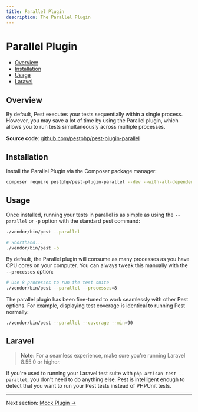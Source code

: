 ```yaml
---
title: Parallel Plugin
description: The Parallel Plugin
---
```


# Parallel Plugin

- [Overview](#overview)
- [Installation](#installation)
- [Usage](#usage)
- [Laravel](#laravel)

<a name="overview"></a>
## Overview

By default, Pest executes your tests sequentially within a single process. 
However, you may save a lot of time by using the Parallel plugin, which allows you to run tests simultaneously across multiple processes.

**Source code**: [github.com/pestphp/pest-plugin-parallel](https://github.com/pestphp/pest-plugin-parallel)

<a name="installation"></a>
## Installation

Install the Parallel Plugin via the Composer package manager:

```bash
composer require pestphp/pest-plugin-parallel --dev --with-all-dependencies
```

<a name="usage"></a>
## Usage

Once installed, running your tests in parallel is as simple as using the `--parallel` or `-p` option with the standard pest command:

```bash
./vendor/bin/pest --parallel

# Shorthand...
./vendor/bin/pest -p
```

By default, the Parallel plugin will consume as many processes as you have CPU cores on your computer. You can 
always tweak this manually with the `--processes` option:

```bash
# Use 8 processes to run the test suite
./vendor/bin/pest --parallel --processes=8
```

The parallel plugin has been fine-tuned to work seamlessly with other Pest options. For example, displaying test coverage
is identical to running Pest normally:

```bash
./vendor/bin/pest --parallel --coverage --min=90
```

<a name="laravel"></a>
## Laravel

> **Note:** For a seamless experience, make sure you're running Laravel 8.55.0 or higher.

If you're used to running your Laravel test suite with `php artisan test --parallel`, you don't need to 
do anything else. Pest is intelligent enough to detect that you want to run your Pest tests instead of
PHPUnit tests.

---

Next section: [Mock Plugin →](/docs/plugins/mock)
